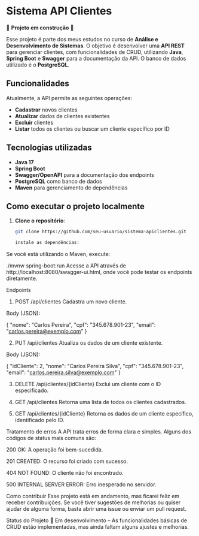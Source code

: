 # Sistema API Clientes

🚧 **Projeto em construção** 🚧

Esse projeto é parte dos meus estudos no curso de **Análise e Desenvolvimento de Sistemas**. O objetivo é desenvolver uma **API REST** para gerenciar clientes, com funcionalidades de CRUD, utilizando **Java**, **Spring Boot** e **Swagger** para a documentação da API. O banco de dados utilizado é o **PostgreSQL**.

## Funcionalidades

Atualmente, a API permite as seguintes operações:

- **Cadastrar** novos clientes
- **Atualizar** dados de clientes existentes
- **Excluir** clientes
- **Listar** todos os clientes ou buscar um cliente específico por ID

## Tecnologias utilizadas

- **Java 17**
- **Spring Boot**
- **Swagger/OpenAPI** para a documentação dos endpoints
- **PostgreSQL** como banco de dados
- **Maven** para gerenciamento de dependências

## Como executar o projeto localmente

1. **Clone o repositório**:

   ```bash
   git clone https://github.com/seu-usuario/sistema-apiclientes.git

   instale as dependências:

Se você está utilizando o Maven, execute:

./mvnw spring-boot:run
Acesse a API através de http://localhost:8080/swagger-ui.html, onde você pode testar os endpoints diretamente.

Endpoints
1. POST /api/clientes
Cadastra um novo cliente.

Body (JSON):

{
  "nome": "Carlos Pereira",
  "cpf": "345.678.901-23",
  "email": "carlos.pereira@exemplo.com"
}

2. PUT /api/clientes
Atualiza os dados de um cliente existente.

Body (JSON):

{
  "idCliente": 2,
  "nome": "Carlos Pereira Silva",
  "cpf": "345.678.901-23",
  "email": "carlos.pereira.silva@exemplo.com"
}

3. DELETE /api/clientes/{idCliente}
Exclui um cliente com o ID especificado.

4. GET /api/clientes
Retorna uma lista de todos os clientes cadastrados.

5. GET /api/clientes/{idCliente}
Retorna os dados de um cliente específico, identificado pelo ID.

Tratamento de erros
A API trata erros de forma clara e simples. Alguns dos códigos de status mais comuns são:

200 OK: A operação foi bem-sucedida.

201 CREATED: O recurso foi criado com sucesso.

404 NOT FOUND: O cliente não foi encontrado.

500 INTERNAL SERVER ERROR: Erro inesperado no servidor.

Como contribuir
Esse projeto está em andamento, mas ficarei feliz em receber contribuições. Se você tiver sugestões de melhorias ou quiser ajudar de alguma forma, basta abrir uma issue ou enviar um pull request.

Status do Projeto
🚧 Em desenvolvimento –  As funcionalidades básicas de CRUD estão implementadas, mas ainda faltam alguns ajustes e melhorias.






